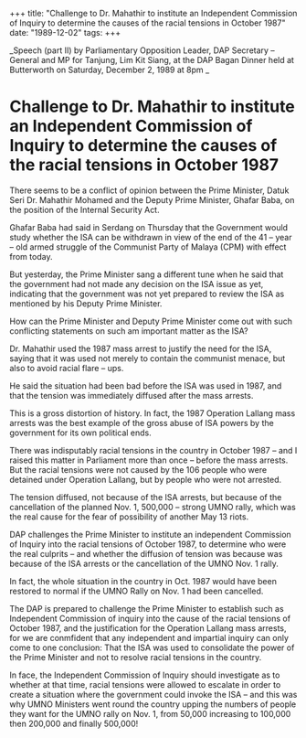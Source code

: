 +++ 
title: "Challenge to Dr. Mahathir to institute an Independent Commission of Inquiry to determine the causes of the racial tensions in October 1987"
date: "1989-12-02"
tags:
+++

_Speech (part II) by Parliamentary Opposition Leader, DAP Secretary – General and MP for Tanjung, Lim Kit Siang, at the DAP Bagan Dinner held at Butterworth on Saturday, December 2, 1989 at 8pm	_

# Challenge to Dr. Mahathir to institute an Independent Commission of Inquiry to determine the causes of the racial tensions in October 1987

There seems to be a conflict of opinion between the Prime Minister, Datuk Seri Dr. Mahathir Mohamed and the Deputy Prime Minister, Ghafar Baba, on the position of the Internal Security Act.</u>

Ghafar Baba had said in Serdang on Thursday that the Government would study whether the ISA can be withdrawn in view of the end of the 41 – year – old armed struggle of the Communist Party of Malaya (CPM) with effect from today.

But yesterday, the Prime Minister sang a different tune when he said that the government had not made any decision on the ISA issue as yet, indicating that the government was not yet prepared to review the ISA as mentioned by his Deputy Prime Minister.

How can the Prime Minister and Deputy Prime Minister come out with such conflicting statements on such am important matter as the ISA?

Dr. Mahathir used the 1987 mass arrest to justify the need for the ISA, saying that it was used not merely to contain the communist menace, but also to avoid racial flare – ups.

He said the situation had been bad before the ISA was used in 1987, and that the tension was immediately diffused after the mass arrests.

This is a gross distortion of history. In fact, the 1987 Operation Lallang mass arrests was the best example of the gross abuse of ISA powers by the government for its own political ends.

There was indisputably racial tensions in the country in October 1987 – and I raised this matter in Parliament more than once – before the mass arrests. But the racial tensions were not caused by the 106 people who were detained under Operation Lallang, but by people who were not arrested.

The tension diffused, not because of the ISA arrests, but because of the cancellation of the planned Nov. 1, 500,000 – strong UMNO rally, which was the real cause for the fear of possibility of another May 13 riots.

DAP challenges the Prime Minister to institute an independent Commission of Inquiry into the racial tensions of October 1987, to determine who were the real culprits – and whether the diffusion of tension was because was because of the ISA arrests or the cancellation of the UMNO Nov. 1 rally.

In fact, the whole situation in the country in Oct. 1987 would have been restored to normal if the UMNO Rally on Nov. 1 had been cancelled.

The DAP is prepared to challenge the Prime Minister to establish such as Independent Commission of inquiry into the cause of the racial tensions of October 1987, and the justification for the Operation Lallang mass arrests, for we are conmfident that any independent and impartial inquiry can only come to one conclusion:
That the ISA was used to consolidate the power of the Prime Minister and not to resolve racial tensions in the country.

In face, the Independent Commission of Inquiry should investigate as to whether at that time, racial tensions were allowed to escalate in order to create a situation where the government could invoke the ISA – and this was why UMNO Ministers went round the country upping the numbers of people they want for the UMNO rally on Nov. 1, from 50,000 increasing to 100,000 then 200,000 and finally 500,000!
 
